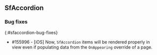 ## SfAccordion

### Bug fixes
{:#sfaccordion-bug-fixes}

* \#155996 - [iOS] Now, `SfAccordion` items will be rendered properly in view even if populating data from the `OnAppearing` override of a page.
